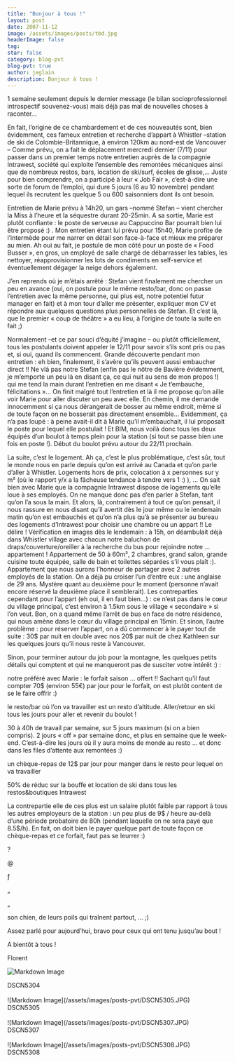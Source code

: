```yaml
---
title: "Bonjour à tous !"
layout: post
date: 2007-11-12
image: /assets/images/posts/tbd.jpg
headerImage: false
tag:
star: false
category: blog-pvt
blog-pvt: true
author: jeglain
description: Bonjour à tous !
---
```

1 semaine seulement depuis le dernier message (le bilan
socioprofessionnel introspectif souvenez-vous) mais déjà pas mal de
nouvelles choses à raconter…

En fait, l’origine de ce chambardement et de ces nouveautés sont,
bien évidemment, ces fameux entretien et recherche d’appart à
Whistler –station de ski de Colombie-Britannique, à environ 120km au
nord-est de Vancouver –  Comme prévu, on a fait le déplacement
mercredi dernier (7/11) pour passer dans un premier temps notre
entretien auprès de la compagnie Intrawest, société qui exploite
l’ensemble des remontées mécaniques ainsi que de nombreux restos,
bars, location de ski/surf, écoles de glisse,… Juste pour bien
comprendre, on a participé à leur « Job Fair », c’est-à-dire
une sorte de forum de l’emploi, qui dure 5 jours (6 au 10 novembre)
pendant lequel ils recrutent les quelque 5 ou 600 saisonniers dont ils
ont besoin.

Entretien de Marie prévu à 14h20, un gars –nommé Stefan – vient
chercher la Miss à l’heure et la séquestre durant 20-25min. A sa
sortie, Marie est plutôt confiante : le poste de serveuse au
Cappuccino Bar pourrait bien lui être proposé :) . Mon entretien
étant lui prévu pour 15h40, Marie profite de l’intermède pour me
narrer en détail son face-à-face et mieux me préparer au mien. Ah oui
au fait, je postule de mon côté pour un poste de « Food Busser »,
en gros, un employé de salle chargé de débarrasser les tables, les
nettoyer, réapprovisionner les lots de condiments en self-service et
éventuellement dégager la neige dehors également. 

J’en reprends où je m’étais arrêté : Stefan vient finalement me
chercher un peu en avance (oui, on postule pour le même resto/bar, donc
on passe l’entretien avec la même personne, qui plus est, notre
potentiel futur manager en fait) et à mon tour d’aller me présenter,
expliquer mon CV et répondre aux quelques questions plus personnelles
de Stefan. Et c’est là, que le premier « coup de théâtre » a eu
lieu, à l’origine de toute la suite en fait ;)

Normalement –et ce par souci d’équité j’imagine – ou plutôt
officiellement, tous les postulants doivent appeler le 12/11 pour savoir
s’ils sont pris ou pas et, si oui, quand ils commencent. Grande
découverte pendant mon entretien : eh bien, finalement, il s’avère
qu’ils peuvent aussi embaucher direct !! Ne vlà pas notre Stefan
(enfin pas le nôtre de Bavière évidemment, je m’emporte un peu là
en disant ça, ce qui nuit au sens de mon propos !) qui me tend la main
durant l’entretien en me disant « Je t’embauche,
félicitations »… On finit malgré tout l’entretien et là il me
propose qu’on aille voir Marie pour aller discuter un peu avec elle.
En chemin, il me demande innocemment si ça nous dérangerait de bosser
au même endroit, même si de toute façon on ne bosserait pas
directement ensemble… Evidemment, ça n’a pas loupé : à peine
avait-il dit à Marie qu’il m’embauchait, il lui proposait le poste
pour lequel elle postulait ! Et BIM, nous voilà donc tous les deux
équipés d’un boulot à temps plein pour la station (si tout se passe
bien une fois en poste !). Début du boulot prévu autour du 22/11
prochain.

La suite, c’est le logement. Ah ça, c’est le plus problématique,
c’est sûr, tout le monde nous en parle depuis qu’on est arrivé au
Canada et qu’on parle d’aller à Whistler. Logements hors de prix,
colocation à x personnes sur y m² (où le rapport y/x a la fâcheuse
tendance à tendre vers 1 :) ), … On sait bien avec Marie que la
compagnie Intrawest dispose de logements qu’elle loue à ses
employés. On ne manque donc pas d’en parler à Stefan, tant qu’on
l’a sous la main. Et alors, là, contrairement à tout ce qu’on
pensait, il nous rassure en nous disant qu’il avertit dès le jour
même ou le lendemain matin qu’on est embauchés et qu’on n’a plus
qu’à se présenter au bureau des logements d’Intrawest pour choisir
une chambre ou un appart !! Le délire ! Vérification en images dès
le lendemain : à 15h, on déambulait déjà dans Whistler village avec
chacun notre baluchon de draps/couverture/oreiller à la recherche du
bus pour rejoindre notre … appartement ! Appartement de 50 à 60m²,
2 chambres, grand salon, grande cuisine toute équipée, salle de bain
et toilettes séparées s’il vous plaît :). Appartement que nous
aurons l’honneur de partager avec 2 autres employés de la station. On
a déjà pu croiser l’un d’entre eux : une anglaise de 29 ans.
Mystère quant au deuxième pour le moment (personne n’avait encore
réservé la deuxième place il semblerait). Les contreparties cependant
pour l’appart (eh oui, il en faut bien…) : ce n’est pas dans le
cœur du village principal, c’est environ à 1.5km sous le village
« secondaire » si l’on veut. Bon, on a quand même l’arrêt de
bus en face de notre résidence, qui nous amène dans le cœur du
village principal en 15min. Et sinon, l’autre problème : pour
réserver l’appart, on a dû commencer à le payer tout de suite :
30$ par nuit en double avec nos 20$ par nuit de chez Kathleen sur les
quelques jours qu’il nous reste à Vancouver.

Sinon, pour terminer autour du job pour la montagne, les quelques petits
détails qui comptent et qui ne manqueront pas de susciter votre
intérêt :) :

notre préféré avec Marie : le forfait saison … offert !! Sachant
qu’il faut compter 70$ (environ 55€) par jour pour le forfait, on
est plutôt content de se le faire offrir :)

le resto/bar où l’on va travailler est un resto d’altitude.
Aller/retour en ski tous les jours pour aller et revenir du boulot !

30 à 40h de travail par semaine, sur 5 jours maximum (si on a bien
compris). 2 jours « off » par semaine donc, et plus en semaine que
le week-end. C’est-à-dire les jours où il y aura moins de monde au
resto … et donc dans les files d’attente aux remontées :)

un chèque-repas de 12$ par jour pour manger dans le resto pour lequel
on va travailler

50% de réduc sur la bouffe et location de ski dans tous les
restos&boutiques Intrawest

La contrepartie elle de ces plus est un salaire plutôt faible par
rapport à tous les autres employeurs de la station : un peu plus de 9$
/ heure au-delà d’une période probatoire de 80h (pendant laquelle on
ne sera payé que 8.5$/h). En fait, on doit bien le payer quelque part
de toute façon ce chèque-repas et ce forfait, faut pas se leurrer :)

?

@

ƒ

„

„

 son chien, de leurs poils qui traînent partout, … ;)

Assez parlé pour aujourd’hui, bravo pour ceux qui ont tenu jusqu’au
bout !

A bientôt à tous !

Florent

![Markdown Image](/assets/images/posts-pvt/DSCN5304.JPG)
<figcaption class="caption">DSCN5304</figcaption>
<br>
![Markdown Image](/assets/images/posts-pvt/DSCN5305.JPG)
<figcaption class="caption">DSCN5305</figcaption>
<br>
![Markdown Image](/assets/images/posts-pvt/DSCN5307.JPG)
<figcaption class="caption">DSCN5307</figcaption>
<br>
![Markdown Image](/assets/images/posts-pvt/DSCN5308.JPG)
<figcaption class="caption">DSCN5308</figcaption>
<br>
